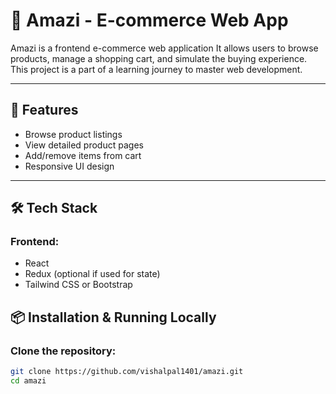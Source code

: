 # 🛒 Amazi - E-commerce Web App

Amazi is a frontend e-commerce web application It allows users to browse products, manage a shopping cart, and simulate the buying experience. This project is a part of a learning journey to master web development.

---

## 🚀 Features

- Browse product listings
- View detailed product pages
- Add/remove items from cart
- Responsive UI design

---

## 🛠 Tech Stack

### Frontend:
- React
- Redux (optional if used for state)
- Tailwind CSS or Bootstrap

 

## 📦 Installation & Running Locally

### Clone the repository:
```bash
git clone https://github.com/vishalpal1401/amazi.git
cd amazi
 
